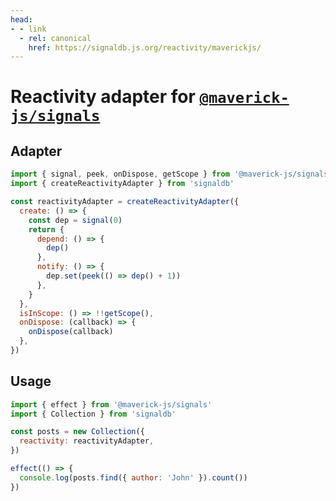 ```yaml
---
head:
- - link
  - rel: canonical
    href: https://signaldb.js.org/reactivity/maverickjs/
---
```

# Reactivity adapter for [`@maverick-js/signals`](https://github.com/maverick-js/signals)

## Adapter

```js
import { signal, peek, onDispose, getScope } from '@maverick-js/signals'
import { createReactivityAdapter } from 'signaldb'

const reactivityAdapter = createReactivityAdapter({
  create: () => {
    const dep = signal(0)
    return {
      depend: () => {
        dep()
      },
      notify: () => {
        dep.set(peek(() => dep() + 1))
      },
    }
  },
  isInScope: () => !!getScope(),
  onDispose: (callback) => {
    onDispose(callback)
  },
})
```

## Usage

```js
import { effect } from '@maverick-js/signals'
import { Collection } from 'signaldb'

const posts = new Collection({
  reactivity: reactivityAdapter,
})

effect(() => {
  console.log(posts.find({ author: 'John' }).count())
})
```
